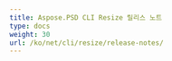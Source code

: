 ```yaml
---
title: Aspose.PSD CLI Resize 릴리스 노트
type: docs
weight: 30
url: /ko/net/cli/resize/release-notes/
---
```


